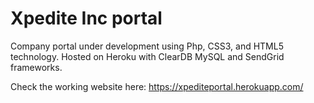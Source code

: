# Xpedite Inc portal
Company portal under development using Php, CSS3, and HTML5 technology.
Hosted on Heroku with ClearDB MySQL and SendGrid frameworks.

Check the working website here: https://xpediteportal.herokuapp.com/
